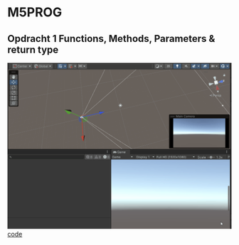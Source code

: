 # M5PROG

## Opdracht 1 Functions, Methods, Parameters & return type
![gif](readmeAssets/opdracht1.gif)
[code](Assets/Scripts/opdr1.cs)